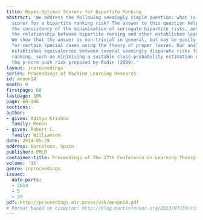 ```yaml
---
title: Bayes-Optimal Scorers for Bipartite Ranking
abstract: 'We address the following seemingly simple question: what is the Bayes-optimal
  scorer for a bipartite ranking risk? The answer to this question helps establish
  the consistency of the minimisation of surrogate bipartite risks, and elucidates
  the relationship between bipartite ranking and other established learning problems.
  We show that the answer is non-trivial in general, but may be easily determined
  for certain special cases using the theory of proper losses. Our analysis immediately
  establishes equivalences between several seemingly disparate risks for bipartite
  ranking, such as minimising a suitable class-probability estimation risk, and minimising
  the p-norm push risk proposed by Rudin (2009).'
layout: inproceedings
series: Proceedings of Machine Learning Research
id: menon14
month: 0
firstpage: 68
lastpage: 106
page: 68-106
sections: 
author:
- given: Aditya Krishna
  family: Menon
- given: Robert C.
  family: Williamson
date: 2014-05-29
address: Barcelona, Spain
publisher: PMLR
container-title: Proceedings of The 27th Conference on Learning Theory
volume: '35'
genre: inproceedings
issued:
  date-parts:
  - 2014
  - 5
  - 29
pdf: http://proceedings.mlr.press/v35/menon14.pdf
# Format based on citeproc: http://blog.martinfenner.org/2013/07/30/citeproc-yaml-for-bibliographies/
---
```

